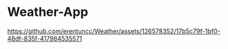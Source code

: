 # Weather-App
https://github.com/erentuncc/Weather/assets/126578352/17b5c79f-1bf0-48df-835f-417984535571
